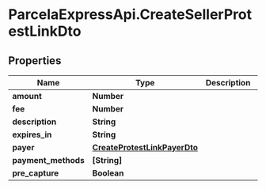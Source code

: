 # ParcelaExpressApi.CreateSellerProtestLinkDto

## Properties

Name | Type | Description | Notes
------------ | ------------- | ------------- | -------------
**amount** | **Number** |  | 
**fee** | **Number** |  | 
**description** | **String** |  | 
**expires_in** | **String** |  | [optional] 
**payer** | [**CreateProtestLinkPayerDto**](CreateProtestLinkPayerDto.md) |  | 
**payment_methods** | **[String]** |  | 
**pre_capture** | **Boolean** |  | [optional] 


